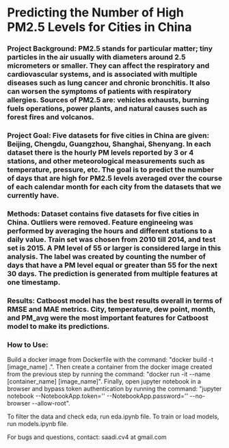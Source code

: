 # Predicting the Number of High PM2.5 Levels for Cities in China

### Project Background: PM2.5 stands for particular matter; tiny particles in the air usually with diameters around 2.5 micrometers or smaller. They can affect the respiratory and cardiovascular systems, and is associated with multiple diseases such as lung cancer and chronic bronchitis. It also can worsen the symptoms of patients with respiratory allergies. Sources of PM2.5 are: vehicles exhausts, burning fuels operations, power plants, and natural causes such as forest fires and volcanos. 

### Project Goal: Five datasets for five cities in China are given: Beijing, Chengdu, Guangzhou, Shanghai, Shenyang. In each dataset there is the hourly PM levels reported by $3$ or $4$ stations, and other meteorological measurements such as temperature, pressure, etc. The goal is to predict the number of days that are high for PM2.5 levels averaged over the course of each calendar month for each city from the datasets that we currently have.

### Methods: Dataset contains five datasets for five cities in China. Outliers were removed. Feature engineeing was performed by averaging the hours and different stations to a daily value. Train set was chosen from $2010$ till $2014$, and test set is $2015$. A PM level of 55 or larger is considered large in this analysis. The label was created by counting the number of days that have a PM level equal or greater than 55 for the next 30 days. The prediction is generated from multiple features at one timestamp.

### Results: Catboost model has the best results overall in terms of RMSE and MAE metrics. City, temperature, dew point, month, and PM_avg were the most important features for Catboost model to make its predictions.

### How to Use:
Build a docker image from Dockerfile with the command: "docker build -t [image_name] .". Then create a container from the docker image created from the previous step by running the command: "docker run -it --name [container_name] [image_name]". Finally, open jupyter notebook in a browser and bypass token authentication by running the command: "jupyter notebook --NotebookApp.token='' --NotebookApp.password='' --no-browser --allow-root".

To filter the data and check eda, run eda.ipynb file. To train or load models, run models.ipynb file.


For bugs and questions, contact: saadi.cv4 at gmail.com
